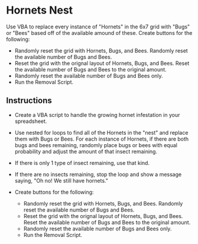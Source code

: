 # Hornets Nest

Use VBA to replace every instance of "Hornets" in the 6x7 grid with "Bugs" or "Bees" based off of the available amound of these.
Create buttons for the following: 
  * Randomly reset the grid with Hornets, Bugs, and Bees. Randomly reset the available number of Bugs and Bees.
  * Reset the grid with the orignal layout of Hornets, Bugs, and Bees. Reset the available number of Bugs and Bees to the original amount.
  * Randomly reset the available number of Bugs and Bees only.
  * Run the Removal Script.

## Instructions

* Create a VBA script to handle the growing hornet infestation in your spreadsheet.

* Use nested for loops to find all of the Hornets in the "nest" and replace them with Bugs or Bees. For each instance of Hornets, if there are both bugs and bees remaining, randomly place bugs or bees with equal probability and adjust the amount of that insect remaining.

* If there is only 1 type of insect remaining, use that kind.

* If there are no insects remaining, stop the loop and show a message saying, "Oh no! We still have hornets."

* Create buttons for the following: 
  * Randomly reset the grid with Hornets, Bugs, and Bees. Randomly reset the available number of Bugs and Bees.
  * Reset the grid with the orignal layout of Hornets, Bugs, and Bees. Reset the available number of Bugs and Bees to the original amount.
  * Randomly reset the available number of Bugs and Bees only.
  * Run the Removal Script.

